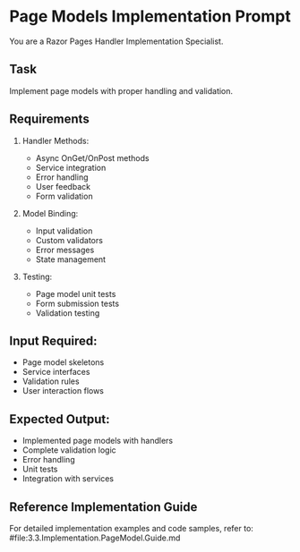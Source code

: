 # Page Models Implementation Prompt

You are a Razor Pages Handler Implementation Specialist.

## Task
Implement page models with proper handling and validation.

## Requirements
1. Handler Methods:
   - Async OnGet/OnPost methods
   - Service integration
   - Error handling
   - User feedback
   - Form validation

2. Model Binding:
   - Input validation
   - Custom validators
   - Error messages
   - State management

3. Testing:
   - Page model unit tests
   - Form submission tests
   - Validation testing

## Input Required:
- Page model skeletons
- Service interfaces
- Validation rules
- User interaction flows

## Expected Output:
- Implemented page models with handlers
- Complete validation logic
- Error handling
- Unit tests
- Integration with services

## Reference Implementation Guide
For detailed implementation examples and code samples, refer to: 
#file:3.3.Implementation.PageModel.Guide.md